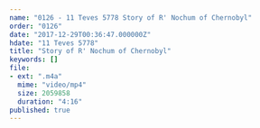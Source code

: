 ```yaml
---
name: "0126 - 11 Teves 5778 Story of R' Nochum of Chernobyl"
order: "0126"
date: "2017-12-29T00:36:47.000000Z"
hdate: "11 Teves 5778"
title: "Story of R' Nochum of Chernobyl"
keywords: []
file:
- ext: ".m4a"
  mime: "video/mp4"
  size: 2059858
  duration: "4:16"
published: true
---
```


